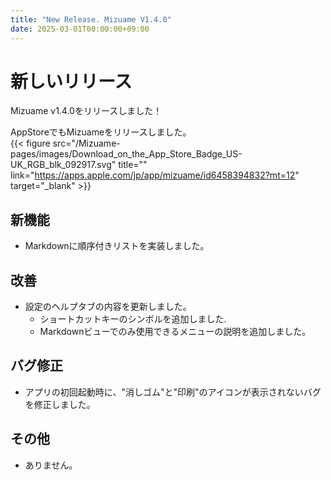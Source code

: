 ```yaml
---
title: "New Release. Mizuame V1.4.0"
date: 2025-03-01T00:00:00+09:00
---
```


# 新しいリリース
Mizuame v1.4.0をリリースしました！  

AppStoreでもMizuameをリリースしました。  
{{< figure src="/Mizuame-pages/images/Download_on_the_App_Store_Badge_US-UK_RGB_blk_092917.svg" title="" link="https://apps.apple.com/jp/app/mizuame/id6458394832?mt=12" target="_blank" >}}

## 新機能
- Markdownに順序付きリストを実装しました。

## 改善
- 設定のヘルプタブの内容を更新しました。
  - ショートカットキーのシンボルを追加しました.
  - Markdownビューでのみ使用できるメニューの説明を追加しました。

## バグ修正
- アプリの初回起動時に、"消しゴム"と"印刷"のアイコンが表示されないバグを修正しました。

## その他
- ありません。

